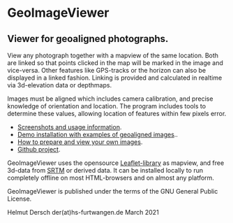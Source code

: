 # GeoImageViewer

## Viewer for geoaligned photographs. 

View any photograph together 
with a mapview of the same
location. Both are linked so that points clicked in 
the map will be marked in the image and vice-versa.
Other features like GPS-tracks or the horizon can also be 
displayed in a linked fashion. Linking is provided
and calculated in realtime via 3d-elevation data or depthmaps.

Images must be aligned which includes camera calibration, and precise knowledge of
orientation and location. The program includes tools to determine
these values, allowing location of features within few pixels error.


* [Screenshots and usage information](Viewing.html).
* [Demo installation with examples of geoaligned images](app/main.html)..
* [How to prepare and view your own images](Editing.html).
* [Github project](https://github.com/hdersch/hdersch.github.io).

GeoImageViewer uses the opensource [Leaflet-library](https://leafletjs.com/) as mapview, and free 
3d-data from [SRTM](https://eospso.nasa.gov/missions/shuttle-radar-topography-mission) or derived data. 
It can be installed
locally to run completely offline on most HTML-browsers and on almost
any platform.

GeoImageViewer is published under the terms of the
GNU General Public License.

Helmut Dersch der(at)hs-furtwangen.de March 2021


